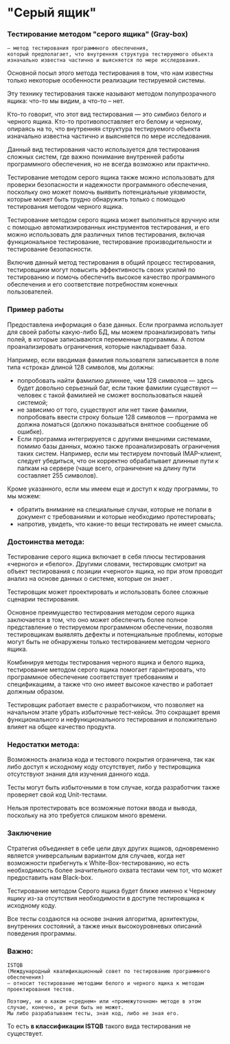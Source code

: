 # "Серый ящик"

### Тестирование методом "серого ящика" (Gray-box) 
```
— метод тестирования программного обеспечения, 
который предполагает, что внутренняя структура тестируемого объекта 
изначально известна частично и выясняется по мере исследования.
```

Основной посыл этого метода тестирования в том, что нам известны только некоторые особенности реализации тестируемой системы.

Эту технику тестирования также называют методом полупрозрачного ящика: что-то мы видим, а что-то – нет.

Кто-то говорит, что этот вид тестирования — это симбиоз белого и черного ящика. Кто-то противопоставляет его белому и черному, опираясь на то, что внутренняя структура тестируемого объекта изначально известна частично и выясняется по мере исследования.

Данный вид тестирования часто используется для тестирования сложных систем, где важно понимание внутренней работы программного обеспечения, но не всегда возможно или практично. 

Тестирование методом серого ящика также можно использовать для проверки безопасности и надежности программного обеспечения, поскольку оно может помочь выявить потенциальные уязвимости, которые может быть трудно обнаружить только с помощью тестирования методом черного ящика.

Тестирование методом серого ящика может выполняться вручную или с помощью автоматизированных инструментов тестирования, и его можно использовать для различных типов тестирования, включая функциональное тестирование, тестирование производительности и тестирование безопасности. 

Включив данный метод тестирования в общий процесс тестирования, тестировщики могут повысить эффективность своих усилий по тестированию и помочь обеспечить высокое качество программного обеспечения и его соответствие потребностям конечных пользователей.

### Пример работы

Предоставлена информация о базе данных. Если программа использует для своей работы какую-либо БД, мы можем проанализировать типы полей, в которые записываются переменные программы. А потом проанализировать ограничения, которые накладывает база.

Например, если вводимая фамилия пользователя записывается в поле типа «строка» длиной 128 символов, мы должны:

- попробовать найти фамилию длиннее, чем 128 символов — здесь будет довольно серьезный баг, если такие фамилии существуют — человек с такой фамилией не сможет воспользоваться нашей системой;
- не зависимо от того, существуют или нет такие фамилии, попробовать ввести строку больше 128 символов — программа не должна ломаться (должно показываться внятное сообщение об ошибке).
- Если программа интегрируется с другими внешними системами, помимо базы данных, можно также проанализировать ограничения таких систем. Например, если мы тестируем почтовый IMAP-клиент, следует убедиться, что он корректно обрабатывает длинные пути к папкам на сервере (чаще всего, ограничение на длину пути составляет 255 символов).

Кроме указанного, если мы имеем еще и доступ к коду программы, то мы можем:

- обратить внимание на специальные случаи, которые не попали в документ с требованиями и которые необходимо протестировать;
- напротив, увидеть, что какие-то вещи тестировать не имеет смысла.

### Достоинства метода:

Тестирование серого ящика включает в себя плюсы тестирования «черного» и «белого». Другими словами, тестировщик смотрит на объект тестирования с позиции «черного» ящика, но при этом проводит анализ на основе данных о системе, которые он знает .

Тестировщик может проектировать и использовать более сложные сценарии тестирования.

Основное преимущество тестирования методом серого ящика заключается в том, что оно может обеспечить более полное представление о тестируемом программном обеспечении, позволяя тестировщикам выявлять дефекты и потенциальные проблемы, которые могут быть не обнаружены только тестированием методом черного ящика. 

Комбинируя методы тестирования черного ящика и белого ящика, тестирование методом серого ящика помогает гарантировать, что программное обеспечение соответствует требованиям и спецификациям, а также что оно имеет высокое качество и работает должным образом.

Тестировщик работает вместе с разработчиком, что позволяет на начальном этапе убрать избыточные тест-кейсы. Это сокращает время функционального и нефункционального тестирования и положительно влияет на общее качество продукта.

### Недостатки метода:

Возможность анализа кода и тестового покрытия ограничена, так как либо доступ к исходному коду отсутствует, либо у тестировщика отсутствуют знания для изучения данного кода.

Тесты могут быть избыточными в том случае, когда разработчик также проверяет свой код Unit-тестами.

Нельзя протестировать все возможные потоки ввода и вывода, поскольку на это требуется слишком много времени.

### Заключение
Стратегия объединяет в себе цели двух других ящиков, одновременно является универсальным вариантом для случаев, когда нет возможности прибегнуть к White-Box-тестированию, но есть необходимость более значительного охвата тестами чем тот, что может предоставить нам Black-box. 

Тестирование методом Серого ящика будет ближе именно к Черному ящику из-за отсутствия необходимости в доступе тестировщика к исходному коду. 

Все тесты создаются на основе знания алгоритма, архитектуры, внутренних состояний, а также иных высокоуровневых описаний поведения программы.

### Важно:
```
ISTQB 
(Международный квалификационный совет по тестированию программного обеспечения)
— относит тестирование методами белого и черного ящика к методам проектирования тестов. 

Поэтому, ни о каком «среднем» или «промежуточном» методе в этом случае, конечно, и речи быть не может. 
Мы либо разрабатываем тесты, зная код, либо не зная его. 
```
То есть **в классификации ISTQB** такого вида тестирования не существует.




